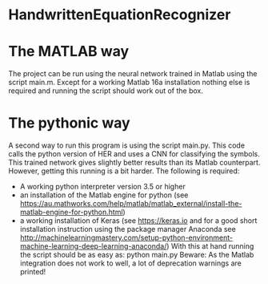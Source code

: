 # HandwrittenEquationRecognizer

# The MATLAB way
The project can be run using the neural network trained in Matlab using the script
main.m. Except for a working Matlab 16a installation nothing else is required and
running the script should work out of the box.

# The pythonic way
A second way to run this program is using the script main.py. This code calls the
python version of HER and uses a CNN for classifying the symbols. This trained
network gives slightly better results than its Matlab counterpart. However, getting
this running is a bit harder. The following is required:
 - A working python interpreter version 3.5 or higher
 - an installation of the Matlab engine for python (see https://au.mathworks.com/help/matlab/matlab_external/install-the-matlab-engine-for-python.html)
 - a working installation of Keras (see https://keras.io and for a good short installation instruction using the package manager Anaconda see http://machinelearningmastery.com/setup-python-environment-machine-learning-deep-learning-anaconda/)
With this at hand running the script should be as easy as: python main.py
Beware: As the Matlab integration does not work to well, a lot of deprecation warnings are printed!
